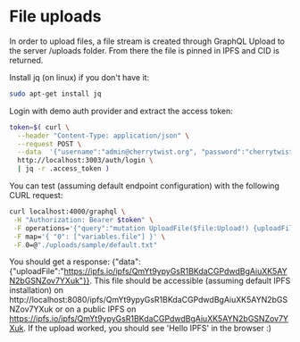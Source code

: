 # File uploads

In order to upload files, a file stream is created through GraphQL Upload to the server /uploads folder. From there the file is pinned in IPFS and CID is returned.

Install jq (on linux) if you don't have it:

```bash
sudo apt-get install jq
```

Login with demo auth provider and extract the access token:

```bash
token=$( curl \
  --header "Content-Type: application/json" \
  --request POST \
  --data  '{"username":"admin@cherrytwist.org", "password":"cherrytwist"}' \
  http://localhost:3003/auth/login \
  | jq -r .access_token )
```

You can test (assuming default endpoint configuration) with the following CURL request:

```bash
curl localhost:4000/graphql \
 -H "Authorization: Bearer $token" \
 -F operations='{"query":"mutation UploadFile($file:Upload!) {uploadFile(file:$file)}", "variables": { "file": null }}' \
 -F map='{ "0": ["variables.file"] }' \
 -F 0=@"./uploads/sample/default.txt"
```

You should get a response: {"data":{"uploadFile":"https://ipfs.io/ipfs/QmYt9ypyGsR1BKdaCGPdwdBgAiuXK5AYN2bGSNZov7YXuk"}}.
This file should be accessible (assuming default IPFS installation) on http://localhost:8080/ipfs/QmYt9ypyGsR1BKdaCGPdwdBgAiuXK5AYN2bGSNZov7YXuk or on a public IPFS on https://ipfs.io/ipfs/QmYt9ypyGsR1BKdaCGPdwdBgAiuXK5AYN2bGSNZov7YXuk.
If the upload worked, you should see 'Hello IPFS' in the browser :)
